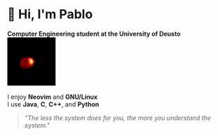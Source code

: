 # 👋 Hi, I'm Pablo

**Computer Engineering student at the University of Deusto**
<img src="https://github.com/pablo10diez2/pablo10diez2/blob/main/640px-Algol_AB_movie_imaged_with_the_CHARA_interferometer.gif" width="110" /><br>

I enjoy **Neovim** and **GNU/Linux**  
I use **Java**, **C**, **C++**, and **Python**

> _"The less the system does for you, the more you understand the system."_
